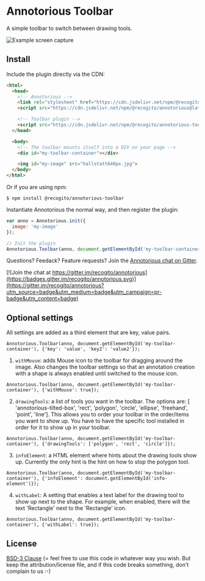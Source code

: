 # Annotorious Toolbar

A simple toolbar to switch between drawing tools.

![Example screen capture](screencap.gif)

## Install

Include the plugin directly via the CDN:

```html
<html>
  <head>
    <!-- Annotorious -->
    <link rel="stylesheet" href="https://cdn.jsdelivr.net/npm/@recogito/annotorious@latest/dist/annotorious.min.css">
    <script src="https://cdn.jsdelivr.net/npm/@recogito/annotorious@latest/dist/annotorious.min.js"></script>

    <!-- Toolbar plugin -->
    <script src="https://cdn.jsdelivr.net/npm/@recogito/annotorious-toolbar@latest/dist/annotorious-toolbar.min.js"></script>
  </head>

  <body>
    <!-- The toolbar mounts itself into a DIV on your page -->
    <div id="my-toolbar-container"></div>

    <img id="my-image" src="hallstatt640px.jpg">
  </body>
</html>
```

Or if you are using npm:

``` 
$ npm install @recogito/annotorious-toolbar
```

Instantiate Annotorious the normal way, and then register the plugin:

```js
var anno = Annotorious.init({
  image: 'my-image'
});

// Init the plugin
Annotorious.Toolbar(anno, document.getElementById('my-toolbar-container'));
```

Questions? Feedack? Feature requests? Join the [Annotorious chat on Gitter](https://gitter.im/recogito/annotorious).

[![Join the chat at https://gitter.im/recogito/annotorious](https://badges.gitter.im/recogito/annotorious.svg)](https://gitter.im/recogito/annotorious?utm_source=badge&utm_medium=badge&utm_campaign=pr-badge&utm_content=badge)

## Optional settings
All settings are added as a third element that are key, value pairs. 

```
Annotorious.Toolbar(anno, document.getElementById('my-toolbar-container'), {'key': 'value', 'key2': 'value2'});
```
1. `withMouse`: adds Mouse icon to the toolbar for dragging around the image. Also changes the toolbar settings so that an annotation creation with a shape is always enabled until switched to the mouse icon.

```
Annotorious.Toolbar(anno, document.getElementById('my-toolbar-container'), {'withMouse': true});
```

2. `drawingTools`: a list of tools you want in the toolbar. The options are: [ 'annotorious-tilted-box', 'rect', 'polygon', 'circle', 'ellipse', 'freehand', 'point', 'line']. This allows you to order your toolbar in the order/items you want to show up. You have to have the specific tool installed in order for it to show up in your toolbar.


```
Annotorious.Toolbar(anno, document.getElementById('my-toolbar-container'), {'drawingTools': ['polygon', 'rect', 'circle']});
```

3. `infoElement`: a HTML element where hints about the drawing tools show up. Currently the only hint is the hint on how to stop the polygon tool.


```
Annotorious.Toolbar(anno, document.getElementById('my-toolbar-container'), {'infoElement': document.getElementById('info-element')});
```

4. `withLabel`: A setting that enables a text label for the drawing tool to show up next to the shape. For example, when enabled, there will the text 'Rectangle' next to the 'Rectangle' icon.
```
Annotorious.Toolbar(anno, document.getElementById('my-toolbar-container'), {'withLabel': true});
```


## License

[BSD-3 Clause](https://github.com/recogito/recogito-client-plugins/blob/main/packages/annotorious-tilted-box/LICENSE) (= feel 
free to use this code in whatever way you wish. But keep the attribution/license file, 
and if this code breaks something, don't complain to us :-)
